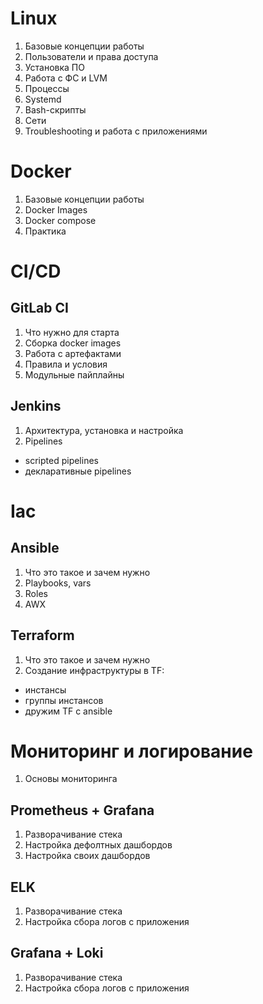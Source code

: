 # Linux
1) Базовые концепции работы
2) Пользователи и права доступа
3) Установка ПО
4) Работа с ФС и LVM
5) Процессы
6) Systemd
7) Bash-скрипты
8) Сети
9) Troubleshooting и работа с приложениями
# Docker
1) Базовые концепции работы
2) Docker Images
3) Docker compose
4) Практика
# CI/CD
## GitLab CI
1) Что нужно для старта
2) Сборка docker images
3) Работа с артефактами
4) Правила и условия
5) Модульные пайплайны
## Jenkins
1) Архитектура, установка и настройка
2) Pipelines
- scripted pipelines
- декларативные pipelines
# Iac
## Ansible
1) Что это такое и зачем нужно
2) Playbooks, vars
3) Roles
4) AWX
## Terraform
1) Что это такое и зачем нужно
2) Создание инфраструктуры в TF:
- инстансы
- группы инстансов
- дружим TF с ansible
# Мониторинг и логирование
1) Основы мониторинга
## Prometheus + Grafana
1) Разворачивание стека
2) Настройка дефолтных дашбордов
3) Настройка своих дашбордов
## ELK
1) Разворачивание стека
2) Настройка сбора логов с приложения
## Grafana + Loki
1) Разворачивание стека
2) Настройка сбора логов с приложения
